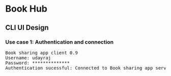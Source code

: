 # Book Hub

## CLI UI Design

### Use case 1: Authentication and connection

<pre>Book sharing app client 0.9
Username: udayraj
Password: **************
Authentication sucessful: Connected to Book sharing app server: localhost:4040</pre>
